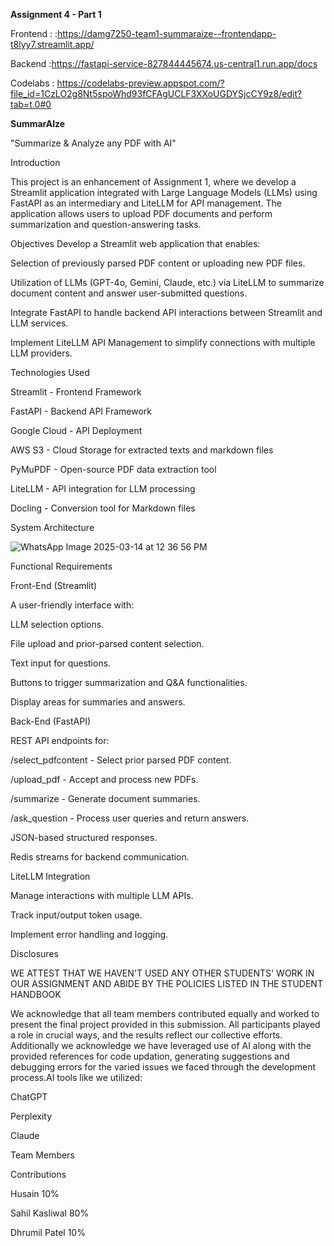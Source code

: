 **Assignment 4 - Part 1**

Frontend : :https://damg7250-team1-summaraize--frontendapp-t8lyy7.streamlit.app/

Backend :https://fastapi-service-827844445674.us-central1.run.app/docs

Codelabs : https://codelabs-preview.appspot.com/?file_id=1CzLO2g8Nt5spoWhd93fCFAgUCLF3XXoUGDYSjcCY9z8/edit?tab=t.0#0

**SummarAIze**

"Summarize & Analyze any PDF with AI"


Introduction

This project is an enhancement of Assignment 1, where we develop a Streamlit application integrated with Large Language Models (LLMs) using FastAPI as an intermediary and LiteLLM for API management. The application allows users to upload PDF documents and perform summarization and question-answering tasks.
 
 Objectives
Develop a Streamlit web application that enables:

Selection of previously parsed PDF content or uploading new PDF files.

Utilization of LLMs (GPT-4o, Gemini, Claude, etc.) via LiteLLM to summarize document content and answer user-submitted questions.

Integrate FastAPI to handle backend API interactions between Streamlit and LLM services.

Implement LiteLLM API Management to simplify connections with multiple LLM providers.

Technologies Used

Streamlit - Frontend Framework

FastAPI - Backend API Framework

Google Cloud - API Deployment

AWS S3 - Cloud Storage for extracted texts and markdown files

PyMuPDF - Open-source PDF data extraction tool

LiteLLM - API integration for LLM processing

Docling - Conversion tool for Markdown files



System Architecture


![WhatsApp Image 2025-03-14 at 12 36 56 PM](https://github.com/user-attachments/assets/b41e5378-92f9-4b41-8bcd-e7b951706047)

Functional Requirements

 Front-End (Streamlit)

A user-friendly interface with:

LLM selection options.

File upload and prior-parsed content selection.

Text input for questions.

Buttons to trigger summarization and Q&A functionalities.

Display areas for summaries and answers.

Back-End (FastAPI)

REST API endpoints for:

/select_pdfcontent - Select prior parsed PDF content.

/upload_pdf - Accept and process new PDFs.

/summarize - Generate document summaries.

/ask_question - Process user queries and return answers.

JSON-based structured responses.

Redis streams for backend communication.

LiteLLM Integration

Manage interactions with multiple LLM APIs.

Track input/output token usage.

Implement error handling and logging.


Disclosures

WE ATTEST THAT WE HAVEN'T USED ANY OTHER STUDENTS' WORK IN OUR ASSIGNMENT AND ABIDE BY THE POLICIES LISTED IN THE STUDENT HANDBOOK

We acknowledge that all team members contributed equally and worked to present the final project provided in this submission. All participants played a role in crucial ways, and the results reflect our collective efforts.
Additionally we acknowledge we have leveraged use of AI along with the provided references for code updation, generating suggestions and debugging errors for the varied issues we faced through the development process.AI tools like we utilized:

ChatGPT

Perplexity

Claude


Team Members

Contributions

Husain
10%

Sahil Kasliwal
80%

Dhrumil Patel
10%

